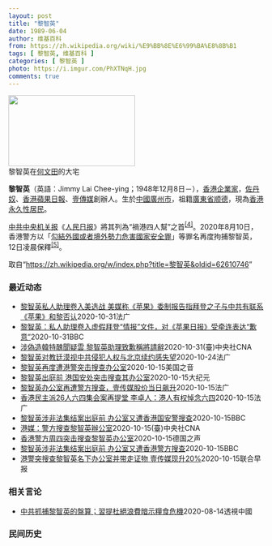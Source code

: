 ```yaml
---
layout: post
title: "黎智英"
date: 1989-06-04
author: 维基百科
from: https://zh.wikipedia.org/wiki/%E9%BB%8E%E6%99%BA%E8%8B%B1
tags: [ 黎智英, 维基百科 ]
categories: [ 黎智英 ]
photo: https://i.imgur.com/PhXTNqH.jpg
comments: true
---
```

<div class="mw-parser-output"><div id="noteTA-3146cf78" class="noteTA"><div class="noteTA-group"><div data-noteta-group-source="module" data-noteta-group="IT"></div></div><div class="noteTA-local"><div data-noteta-code="zh:巧克力; zh-tw:巧克力; zh-hk:朱古力; zh-cn:巧克力;"></div><div data-noteta-code="zh-tw:黑道; zh-hk:黑社會; zh-cn:黑社会;"></div><div data-noteta-code="zh-tw:飯店; zh-hk:酒店; zh-cn:饭店;"></div><div data-noteta-code="zh-tw:伍佛維茲; zh-hk:沃夫維茲 ;zh-cn:沃尔福威茨;"></div></div></div>

<div class="thumb tright"><div class="thumbinner" style="width:252px;"><a href="/wiki/File:Jimmy_Lai_Chee-ying_home_in_Ho_Man_Tin_20200418.png" class="image"><img alt="" src="//upload.wikimedia.org/wikipedia/commons/thumb/9/9f/Jimmy_Lai_Chee-ying_home_in_Ho_Man_Tin_20200418.png/250px-Jimmy_Lai_Chee-ying_home_in_Ho_Man_Tin_20200418.png" decoding="async" width="250" height="140" class="thumbimage" srcset="//upload.wikimedia.org/wikipedia/commons/thumb/9/9f/Jimmy_Lai_Chee-ying_home_in_Ho_Man_Tin_20200418.png/375px-Jimmy_Lai_Chee-ying_home_in_Ho_Man_Tin_20200418.png 1.5x, //upload.wikimedia.org/wikipedia/commons/thumb/9/9f/Jimmy_Lai_Chee-ying_home_in_Ho_Man_Tin_20200418.png/500px-Jimmy_Lai_Chee-ying_home_in_Ho_Man_Tin_20200418.png 2x" data-file-width="861" data-file-height="481"></a>  <div class="thumbcaption"><div class="magnify"><a href="/wiki/File:Jimmy_Lai_Chee-ying_home_in_Ho_Man_Tin_20200418.png" class="internal" title="放大"></a></div>黎智英在<a href="/wiki/%E4%BD%95%E6%96%87%E7%94%B0" title="何文田">何文田</a>的大宅</div></div></div>
<p><b>黎智英</b>（英語：<span lang="en">Jimmy Lai Chee-ying</span>；1948年12月8日<span class="useeditintro" title="Template:BLP editintro">－</span>），<a href="/wiki/%E9%A6%99%E6%B8%AF" title="香港">香港</a><a href="/wiki/%E4%BC%81%E4%B8%9A%E5%AE%B6" title="企业家">企業家</a>，<a href="/wiki/%E4%BD%90%E4%B8%B9%E5%A5%B4" title="佐丹奴">佐丹奴</a>、<a href="/wiki/%E8%98%8B%E6%9E%9C%E6%97%A5%E5%A0%B1_(%E9%A6%99%E6%B8%AF)" title="蘋果日報 (香港)">香港蘋果日報</a>、<a href="/wiki/%E5%A3%B9%E5%82%B3%E5%AA%92" title="壹傳媒">壹傳媒</a>創辦人。生於<a href="/wiki/%E4%B8%AD%E8%8F%AF%E6%B0%91%E5%9C%8B_(%E5%A4%A7%E9%99%B8%E6%99%82%E6%9C%9F)" class="mw-redirect" title="中華民國 (大陸時期)">中國</a><a href="/wiki/%E5%BB%A3%E5%B7%9E%E5%B8%82_(%E4%B8%AD%E8%8F%AF%E6%B0%91%E5%9C%8B)" title="廣州市 (中華民國)">廣州市</a>，祖籍<a href="/wiki/%E5%BB%A3%E6%9D%B1%E7%9C%81_(%E4%B8%AD%E8%8F%AF%E6%B0%91%E5%9C%8B)" title="廣東省 (中華民國)">廣東省</a><a href="/wiki/%E9%A1%BA%E5%BE%B7" class="mw-redirect" title="顺德">顺德</a>，現為<a href="/wiki/%E9%A6%99%E6%B8%AF%E5%B1%85%E6%B0%91#永久性居民" title="香港居民">香港永久性居民</a>。
</p><p><a href="/wiki/%E4%B8%AD%E5%85%B1%E4%B8%AD%E5%A4%AE%E6%9C%BA%E5%85%B3%E6%8A%A5" title="中共中央机关报">中共中央机关报</a>《<a href="/wiki/%E4%BA%BA%E6%B0%91%E6%97%A5%E6%8A%A5" title="人民日报">人民日报</a>》將其列為“禍港四人幫”之首<sup id="cite_ref-4" class="reference"><a href="#cite_note-4">[4]</a></sup>。2020年8月10日，香港警方以「<a href="/wiki/%E4%B8%AD%E8%8F%AF%E4%BA%BA%E6%B0%91%E5%85%B1%E5%92%8C%E5%9C%8B%E9%A6%99%E6%B8%AF%E7%89%B9%E5%88%A5%E8%A1%8C%E6%94%BF%E5%8D%80%E7%B6%AD%E8%AD%B7%E5%9C%8B%E5%AE%B6%E5%AE%89%E5%85%A8%E6%B3%95" title="中華人民共和國香港特別行政區維護國家安全法">勾結外國或者境外勢力危害國家安全罪</a>」等罪名再度拘捕黎智英，12日凌晨保釋<sup id="cite_ref-5" class="reference"><a href="#cite_note-5">[5]</a></sup>。
</p>
</div><noscript><img src="//zh.wikipedia.org/wiki/Special:CentralAutoLogin/start?type=1x1" alt="" title="" width="1" height="1" style="border: none; position: absolute;"></noscript>
<div class="printfooter">取自“<a dir="ltr" href="https://zh.wikipedia.org/w/index.php?title=黎智英&amp;oldid=62610746">https://zh.wikipedia.org/w/index.php?title=黎智英&amp;oldid=62610746</a>”</div><div id="recent-news"><h3>最近动态</h3><ul><li><a href="https://nodebe4.github.io/waimei/2020-10-31/%E9%BB%8E%E6%99%BA%E8%8B%B1%E7%A7%81%E4%BA%BA%E5%8A%A9%E7%90%86%E5%8D%B7%E5%85%A5%E7%BE%8E%E9%80%89%E6%88%98-%E7%BE%8E%E5%AA%92%E7%A7%B0-%E8%8B%B9%E6%9E%9C-%E5%A7%94%E5%88%B6%E6%8A%A5%E5%91%8A%E6%8C%87%E6%8B%9C%E7%99%BB%E4%B9%8B%E5%AD%90%E4%B8%8E%E4%B8%AD%E5%85%B1%E6%9C%89%E8%81%94%E7%B3%BB-%E8%8B%B9%E6%9E%9C-%E5%92%8C%E9%BB%8E%E5%90%A6%E8%AE%A4" title="黎智英私人助理卷入美选战 美媒称《苹果》委制报告指拜登之子与中共有联系 《苹果》和黎否认—— 31/10/2020 - 11:13 美国大选民主党总统候选人拜登的选情受其儿子亨特「硬盘门」事件影...">黎智英私人助理卷入美选战 美媒称《苹果》委制报告指拜登之子与中共有联系 《苹果》和黎否认</a><time>2020-10-31</time><a class="tag">法广</a></li>
<li><a href="https://nodebe4.github.io/waimei/2020-10-31/%E9%BB%8E%E6%99%BA%E8%8B%B1-%E7%A7%81%E4%BA%BA%E5%8A%A9%E7%90%86%E5%8D%B7%E5%85%A5%E8%99%9A%E5%81%87%E6%8B%9C%E7%99%BB-%E6%83%85%E6%8A%A5-%E6%96%87%E4%BB%B6-%E5%AF%B9-%E8%8B%B9%E6%9E%9C%E6%97%A5%E6%8A%A5-%E5%8F%97%E7%89%B5%E8%BF%9E%E8%A1%A8%E8%BE%BE-%E6%AD%89%E6%84%8F" title="黎智英：私人助理卷入虚假拜登“情报”文件，对《苹果日报》受牵连表达“歉意”—— 黎智英：私人助理卷入虚假拜登“情报”文件，对《苹果日报》受牵连表达“歉意” 5 小时前 美国总统大选选举日临近，美...">黎智英：私人助理卷入虚假拜登“情报”文件，对《苹果日报》受牵连表达“歉意”</a><time>2020-10-31</time><a class="tag">BBC</a></li>
<li><a href="https://nodebe4.github.io/waimei/2020-10-31/%E6%B6%89%E5%81%BD%E9%80%A0%E9%9F%93%E7%89%B9%E9%86%9C%E8%81%9E%E7%96%91%E9%9B%B2-%E9%BB%8E%E6%99%BA%E8%8B%B1%E5%8A%A9%E7%90%86%E8%87%B4%E6%AD%89%E7%A8%B1%E5%B0%87%E8%AB%8B%E8%BE%AD" title="涉偽造韓特醜聞疑雲 黎智英助理致歉稱將請辭—— 美國國家廣播公司30日報導，蘋果日報涉及偽造民主黨總統候選人拜登（前左）之子韓特（前右）的爆料文件。圖為拜登父子2010年檔案照片。（美聯社） （...">涉偽造韓特醜聞疑雲 黎智英助理致歉稱將請辭</a><time>2020-10-31</time><a class="tag">(臺)中央社CNA</a></li>
<li><a href="https://nodebe4.github.io/waimei/2020-10-24/%E9%BB%8E%E6%99%BA%E8%8B%B1%E5%AF%B9%E6%95%99%E5%BB%B7%E6%BC%A0%E8%A7%86%E4%B8%AD%E5%85%B1%E4%BE%B5%E7%8A%AF%E4%BA%BA%E6%9D%83%E4%B8%8E%E5%8C%97%E4%BA%AC%E7%BB%AD%E7%BA%A6%E6%84%9F%E5%A4%B1%E6%9C%9B" title="黎智英对教廷漠视中共侵犯人权与北京续约感失望—— 24/10/2020 - 08:47 根据华尔基日报报导，中梵主教任命协议已于22日获得续签两年，而环球时报英文版亦报道，中梵签署协议，并引述消...">黎智英对教廷漠视中共侵犯人权与北京续约感失望</a><time>2020-10-24</time><a class="tag">法广</a></li>
<li><a href="https://nodebe4.github.io/waimei/2020-10-15/%E9%BB%8E%E6%99%BA%E8%8B%B1%E5%86%8D%E5%BA%A6%E9%81%AD%E6%B8%AF%E8%AD%A6%E7%AA%81%E5%87%BB%E6%90%9C%E6%9F%A5%E5%8A%9E%E5%85%AC%E5%AE%A4" title="黎智英再度遭港警突击搜查办公室—— Thu, 15 Oct 2020 13:26:42 GMT 香港壹传媒创始人黎智英抵达西九龙警局。（2020年10月15日） 香港壹传媒集团创办人黎智英的助手...">黎智英再度遭港警突击搜查办公室</a><time>2020-10-15</time><a class="tag">美国之音</a></li>
<li><a href="https://nodebe4.github.io/waimei/2020-10-15/%E9%BB%8E%E6%99%BA%E8%8B%B1%E5%87%BA%E5%BA%AD%E5%89%8D-%E6%B8%AF%E5%9B%BD%E5%AE%89%E5%A4%84%E7%AA%81%E5%87%BB%E6%90%9C%E6%9F%A5%E5%85%B6%E5%8A%9E%E5%85%AC%E5%AE%A4" title="黎智英出庭前 港国安处突击搜查其办公室—— 【大纪元2020年10月15日讯】香港壹传媒创办人黎智英到法庭应讯前数小时，港警国安处突击搜查了他在九龙观塘的私人办公室，并带走大批文件。 10月15...">黎智英出庭前 港国安处突击搜查其办公室</a><time>2020-10-15</time><a class="tag">大纪元</a></li>
<li><a href="https://nodebe4.github.io/waimei/2020-10-15/%E9%BB%8E%E6%99%BA%E8%8B%B1%E5%8A%9E%E5%85%AC%E5%AE%A4%E5%86%8D%E9%81%AD%E8%AD%A6%E6%96%B9%E6%90%9C%E6%9F%A5-%E5%A3%B9%E4%BC%A0%E5%AA%92%E8%82%A1%E4%BB%B7%E5%BD%93%E6%97%A5%E9%A3%99%E5%8D%87" title="黎智英办公室再遭警方搜查，壹传媒股价当日飙升—— 15/10/2020 - 15:08 10月15日，香港壹传媒创始人黎智英因参加没有获得警方批准的六四纪念活动再次出庭应讯之日，香港警方突然对黎...">黎智英办公室再遭警方搜查，壹传媒股价当日飙升</a><time>2020-10-15</time><a class="tag">法广</a></li>
<li><a href="https://nodebe4.github.io/waimei/2020-10-15/%E9%A6%99%E6%B8%AF%E6%B0%91%E4%B8%BB%E6%B4%BE26%E4%BA%BA%E5%85%AD%E5%9B%9B%E9%9B%86%E4%BC%9A%E6%A1%88%E5%86%8D%E6%8F%90%E5%A0%82-%E6%9D%8E%E5%8D%93%E4%BA%BA-%E6%B8%AF%E4%BA%BA%E6%9C%89%E6%9D%83%E6%82%BC%E5%BF%B5%E5%85%AD%E5%9B%9B" title="香港民主派26人六四集会案再提堂 李卓人：港人有权悼念六四—— 15/10/2020 - 13:57 香港支联会主席李卓人、副主席何俊仁、壹传媒集团创办人黎智英等26名民主派人士今年六四自行到铜...">香港民主派26人六四集会案再提堂 李卓人：港人有权悼念六四</a><time>2020-10-15</time><a class="tag">法广</a></li>
<li><a href="https://nodebe4.github.io/waimei/2020-10-15/%E9%BB%8E%E6%99%BA%E8%8B%B1%E6%B6%89%E9%9D%9E%E6%B3%95%E9%9B%86%E7%BB%93%E6%A1%88%E5%87%BA%E5%BA%AD%E5%89%8D-%E5%8A%9E%E5%85%AC%E5%AE%A4%E5%8F%88%E9%81%AD%E9%A6%99%E6%B8%AF%E5%9B%BD%E5%AE%89%E8%AD%A6%E6%90%9C%E6%9F%A5" title="黎智英涉非法集结案出庭前 办公室又遭香港国安警搜查—— 黎智英涉非法集结案出庭前 办公室又遭香港国安警搜查 2020年10月15日上午9点12分 最近更新： 1 小时前 香港壹传媒创办人黎智英在...">黎智英涉非法集结案出庭前 办公室又遭香港国安警搜查</a><time>2020-10-15</time><a class="tag">BBC</a></li>
<li><a href="https://nodebe4.github.io/waimei/2020-10-15/%E6%B8%AF%E5%AA%92-%E8%AD%A6%E6%96%B9%E6%90%9C%E6%9F%A5%E9%BB%8E%E6%99%BA%E8%8B%B1%E8%BE%A6%E5%85%AC%E5%AE%A4" title="港媒：警方搜查黎智英辦公室—— （中央社記者張謙香港15日電）據報導，香港警方下設的國家安全處今天派人搜查壹傳媒集團創辦人黎智英的一個辦公室。 根據蘋果日報網站的報導，該辦事處位於九龍觀塘，「部...">港媒：警方搜查黎智英辦公室</a><time>2020-10-15</time><a class="tag">(臺)中央社CNA</a></li>
<li><a href="https://nodebe4.github.io/waimei/2020-10-15/%E9%A6%99%E6%B8%AF%E8%AD%A6%E6%96%B9%E5%91%A8%E5%9B%9B%E7%AA%81%E5%87%BB%E6%90%9C%E6%9F%A5%E9%BB%8E%E6%99%BA%E8%8B%B1%E5%8A%9E%E5%85%AC%E5%AE%A4" title="香港警方周四突击搜查黎智英办公室—— 2020-10-15T09:52:37.443Z 今年八月，黎智英被控涉嫌“勾结境外势力”遭到逮捕 （德国之声中文网）黎智英表示，警方在其律师尚未到场的情况...">香港警方周四突击搜查黎智英办公室</a><time>2020-10-15</time><a class="tag">德国之声</a></li>
<li><a href="https://nodebe4.github.io/waimei/2020-10-15/%E9%BB%8E%E6%99%BA%E8%8B%B1%E6%B6%89%E9%9D%9E%E6%B3%95%E9%9B%86%E7%BB%93%E6%A1%88%E5%87%BA%E5%BA%AD%E5%89%8D-%E5%8A%9E%E5%85%AC%E5%AE%A4%E5%8F%88%E9%81%AD%E9%A6%99%E6%B8%AF%E8%AD%A6%E6%96%B9%E6%90%9C%E6%9F%A5" title="黎智英涉非法集结案出庭前 办公室又遭香港警方搜查—— 黎智英涉非法集结案出庭前 办公室又遭香港警方搜查 31 分钟前 香港壹传媒创办人黎智英在九龙观塘的私人办公室被警方突然搜查，并带走若干文件。...">黎智英涉非法集结案出庭前 办公室又遭香港警方搜查</a><time>2020-10-15</time><a class="tag">BBC</a></li>
<li><a href="https://nodebe4.github.io/waimei/2020-10-15/%E6%B8%AF%E8%AD%A6%E7%AA%81%E6%90%9C%E6%9F%A5%E9%BB%8E%E6%99%BA%E8%8B%B1%E5%90%8D%E4%B8%8B%E5%8A%9E%E5%85%AC%E5%AE%A4%E5%B9%B6%E5%B8%A6%E8%B5%B0%E8%AF%81%E7%89%A9-%E5%A3%B9%E4%BC%A0%E5%AA%92%E7%8E%B0%E5%8D%8720" title="港警突搜查黎智英名下办公室并带走证物 壹传媒现升20%—— 香港警方今早突搜查壹传媒黎智英名下观塘一个办公室，并在黎智英一方的律师不在场的情况下，带走一批证物，办公室负责人质疑警方今次行动，旨在...">港警突搜查黎智英名下办公室并带走证物 壹传媒现升20%</a><time>2020-10-15</time><a class="tag">联合早报</a></li>
</ul></div><div id="open-opinion"><h3>相关言论</h3><ul><li><a href="https://nodebe4.github.io/opinion/2020-08-14/%E4%B8%AD%E5%85%B1%E6%8A%93%E6%8D%95%E9%BB%8E%E6%99%BA%E8%8B%B1%E7%9A%84%E7%9B%A4%E7%AE%97-%E7%BF%92%E6%8F%90%E6%9D%9C%E7%B5%95%E6%B5%AA%E8%B2%BB%E6%9A%97%E7%A4%BA%E7%B3%A7%E9%A3%9F%E5%8D%B1%E6%A9%9F/" title="透視中國">中共抓捕黎智英的盤算；習提杜絕浪費暗示糧食危機</a><time>2020-08-14</time><a class="tag">透視中國</a></li>
</ul></div><div id="mjls-record"><h3>民间历史</h3><ul></ul></div>